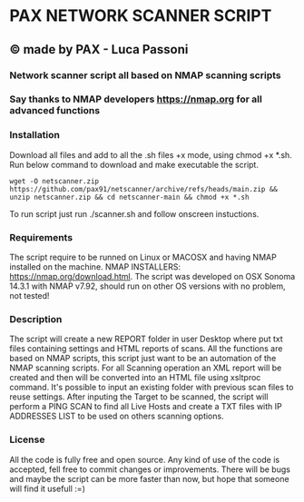 #   PAX NETWORK SCANNER SCRIPT
##  © made by PAX - Luca Passoni
### Network scanner script all based on NMAP scanning scripts
### Say thanks to NMAP developers https://nmap.org for all advanced functions

### Installation 
Download all files and add to all the .sh files +x mode, using chmod +x *.sh.
Run below command to download and make executable the script.
```
wget -O netscanner.zip https://github.com/pax91/netscanner/archive/refs/heads/main.zip && unzip netscanner.zip && cd netscanner-main && chmod +x *.sh
```
To run script just run ./scanner.sh and follow onscreen instuctions.

### Requirements
The script require to be runned on Linux or MACOSX and having NMAP installed on the machine.
NMAP INSTALLERS: https://nmap.org/download.html.
The script was developed on OSX Sonoma 14.3.1 with NMAP v7.92, should run on other OS versions with no problem, not tested!

### Description
The script will create a new REPORT folder in user Desktop where put txt files containing settings and HTML reports of scans.
All the functions are based on NMAP scripts, this script just want to be an automation of the NMAP scanning scripts.
For all Scanning operation an XML report will be created and then will be converted into an HTML file using xsltproc command.
It's possible to input an existing folder with previous scan files to reuse settings.
After inputing the Target to be scanned, the script will perform a PING SCAN to find all Live Hosts and create a TXT files with IP ADDRESSES LIST to be used on others scanning options.

### License
All the code is fully free and open source.
Any kind of use of the code is accepted, fell free to commit changes or improvements.
There will be bugs and maybe the script can be more faster than now, but hope that someone will find it usefull :=)


